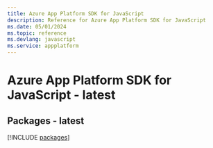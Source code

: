 ```yaml
---
title: Azure App Platform SDK for JavaScript
description: Reference for Azure App Platform SDK for JavaScript
ms.date: 05/01/2024
ms.topic: reference
ms.devlang: javascript
ms.service: appplatform
---
```

# Azure App Platform SDK for JavaScript - latest
## Packages - latest
[!INCLUDE [packages](app-platform-index.md)]